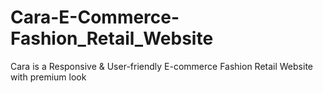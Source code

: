 # Cara-E-Commerce-Fashion_Retail_Website
Cara is a Responsive &amp; User-friendly E-commerce Fashion Retail Website with premium look
